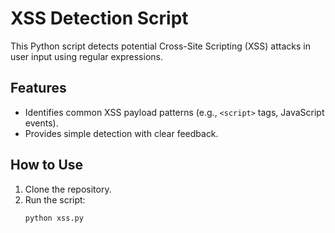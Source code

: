 # XSS Detection Script

This Python script detects potential Cross-Site Scripting (XSS) attacks in user input using regular expressions.

## Features
- Identifies common XSS payload patterns (e.g., `<script>` tags, JavaScript events).
- Provides simple detection with clear feedback.

## How to Use
1. Clone the repository.
2. Run the script:
   ```bash
   python xss.py
